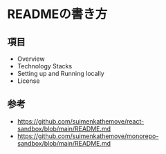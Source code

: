 # READMEの書き方

## 項目

- Overview
- Technology Stacks
- Setting up and Running locally
- License

## 参考

- <https://github.com/suimenkathemove/react-sandbox/blob/main/README.md>
- <https://github.com/suimenkathemove/monorepo-sandbox/blob/main/README.md>
